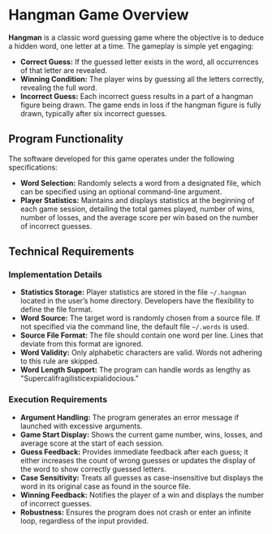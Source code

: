 # Hangman Game Overview

**Hangman** is a classic word guessing game where the objective is to deduce a hidden word, one letter at a time. The gameplay is simple yet engaging:

- **Correct Guess:** If the guessed letter exists in the word, all occurrences of that letter are revealed.
- **Winning Condition:** The player wins by guessing all the letters correctly, revealing the full word.
- **Incorrect Guess:** Each incorrect guess results in a part of a hangman figure being drawn. The game ends in loss if the hangman figure is fully drawn, typically after six incorrect guesses.

## Program Functionality

The software developed for this game operates under the following specifications:

- **Word Selection:** Randomly selects a word from a designated file, which can be specified using an optional command-line argument.
- **Player Statistics:** Maintains and displays statistics at the beginning of each game session, detailing the total games played, number of wins, number of losses, and the average score per win based on the number of incorrect guesses.

## Technical Requirements

### Implementation Details

- **Statistics Storage:** Player statistics are stored in the file `~/.hangman` located in the user’s home directory. Developers have the flexibility to define the file format.
- **Word Source:** The target word is randomly chosen from a source file. If not specified via the command line, the default file `~/.words` is used.
- **Source File Format:** The file should contain one word per line. Lines that deviate from this format are ignored.
- **Word Validity:** Only alphabetic characters are valid. Words not adhering to this rule are skipped.
- **Word Length Support:** The program can handle words as lengthy as "Supercalifragilisticexpialidocious."

### Execution Requirements

- **Argument Handling:** The program generates an error message if launched with excessive arguments.
- **Game Start Display:** Shows the current game number, wins, losses, and average score at the start of each session.
- **Guess Feedback:** Provides immediate feedback after each guess; it either increases the count of wrong guesses or updates the display of the word to show correctly guessed letters.
- **Case Sensitivity:** Treats all guesses as case-insensitive but displays the word in its original case as found in the source file.
- **Winning Feedback:** Notifies the player of a win and displays the number of incorrect guesses.
- **Robustness:** Ensures the program does not crash or enter an infinite loop, regardless of the input provided.
